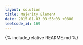 ```yaml
---
layout: solution
title: Majority Element
date: 2015-01-03 03:53:03 +0800
leetcode_id: 169
---
```

{% include_relative README.md %}
